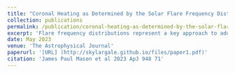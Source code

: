 ```yaml
---
title: "Coronal Heating as Determined by the Solar Flare Frequency Distribution Obtained by Aggregating Case Studies"
collection: publications
permalink: /publication/coronal-heating-as-determined-by-the-solar-flare-frequency-distribution-obtained-by-aggregating-case-studies
excerpt: 'Flare frequency distributions represent a key approach to addressing one of the largest problems in solar and stellar physics: determining the mechanism that counterintuitively heats coronae to temperatures that are orders of magnitude hotter than the corresponding photospheres. It is widely accepted that the magnetic field is responsible for the heating, but there are two competing mechanisms that could explain it: nanoflares or Alfvén waves. To date, neither can be directly observed. Nanoflares are, by definition, extremely small, but their aggregate energy release could represent a substantial heating mechanism, presuming they are sufficiently abundant. One way to test this presumption is via the flare frequency distribution, which describes how often flares of various energies occur. If the slope of the power law fitting the flare frequency distribution is above a critical threshold, α = 2 as established in prior literature, then there should be a sufficient abundance of nanoflares to explain coronal heating. We performed >600 case studies of solar flares, made possible by an unprecedented number of data analysts via three semesters of an undergraduate physics laboratory course. This allowed us to include two crucial, but nontrivial, analysis methods: preflare baseline subtraction and computation of the flare energy, which requires determining flare start and stop times. We aggregated the results of these analyses into a statistical study to determine that α = 1.63 ± 0.03. This is below the critical threshold, suggesting that Alfvén waves are an important driver of coronal heating.'
date: May 2023
venue: 'The Astrophysical Journal'
paperurl: '[URL] (http://skylargale.github.io/files/paper1.pdf)'
citation: 'James Paul Mason et al 2023 ApJ 948 71'
---
```

